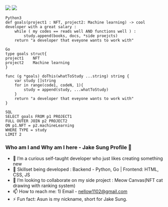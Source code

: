 <img src = https://img.shields.io/badge/A.I-machineLearning-red></a>
<img src = https://img.shields.io/badge/Blockchain-NFT-blue></a>

``` 
Python3
def goals(project1 : NFT, project2: Machine learning) -> cool developer with a great salary : 
    while ( my codes == reads well AND functions well ) : 
        study.append(books, docs, *side proejcts)
    return "a developer that eveyone wants to work with"
    
Go
type goals struct{
project1    NFT
project2    Machine learning
}

func (g *goals) doThis(whatToStudy ...string) string {
    var study []string
    for in range(code1, codeN, 1){ 
        study = append(study, ...whatToStudy)   
    }
    return "a developer that eveyone wants to work with"
}

SQL
SELECT goals FROM p1 PROJECT1
FULL OUTER JOIN p2 PROJECT2
ON p1.NFT = p2.machineLearning
WHERE TYPE = study
LIMIT 2

```

### Who am I and Why am I here - Jake Sung Profile 👋

- 🔭 I’m a curious self-taught developer who just likes creating something new
- 🌱 Skillset being developed : Backend - Python, Go | Frontend: HTML, CSS, JS
- 👯 I’m looking to collaborate on my side project : Meow Canvas(NFT cat drawing with ranking system)
- 📫 How to reach me: 1) Email - nellow1102@gmail.com
- ⚡ Fun fact: Asun is my nickname, short for Jake Sung. 
